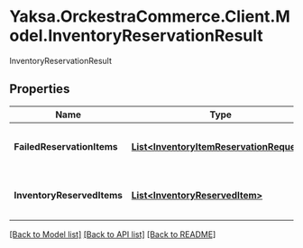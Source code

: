 # Yaksa.OrckestraCommerce.Client.Model.InventoryReservationResult
InventoryReservationResult

## Properties

Name | Type | Description | Notes
------------ | ------------- | ------------- | -------------
**FailedReservationItems** | [**List&lt;InventoryItemReservationRequest&gt;**](InventoryItemReservationRequest.md) | The list of failed reservation items | [optional] 
**InventoryReservedItems** | [**List&lt;InventoryReservedItem&gt;**](InventoryReservedItem.md) | The list of Inventory reserved items | [optional] 

[[Back to Model list]](../README.md#documentation-for-models) [[Back to API list]](../README.md#documentation-for-api-endpoints) [[Back to README]](../README.md)

